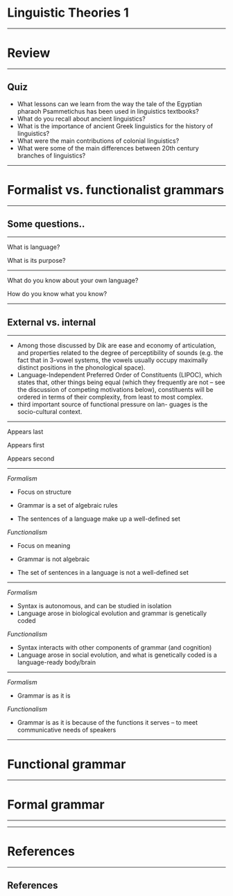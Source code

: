 

# Linguistic Theories 1

---

# Review

---

## Quiz

- What lessons can we learn from the way the tale of the Egyptian pharaoh Psammetichus has been used in linguistics textbooks?
- What do you recall about ancient linguistics?
- What is the importance of ancient Greek linguistics for the history of linguistics?
- What were the main contributions of colonial linguistics?
- What were some of the main differences between 20th century branches of linguistics?

---

# Formalist vs. functionalist grammars

---

## Some questions..

---

What is language?  

What is its purpose?

---

What do you know about your own language?  

How do you know what you know?

---

## External vs. internal 


---


-  Among those discussed by Dik are ease and economy of articulation, and properties related to the degree of perceptibility of sounds (e.g. the fact that in 3-vowel systems, the vowels usually occupy maximally distinct positions in the phonological space).
-  Language-Independent Preferred Order of Constituents (LIPOC), which states that, other things being equal (which they frequently are not – see the discussion of competing motivations below), constituents will be ordered in terms of their complexity, from least to most complex.
-  third important source of functional pressure on lan- guages is the socio-cultural context.


---


<p class="fragment" data-fragment-index="1">Appears last</p>
<p class="fragment" data-fragment-index="1">Appears first</p>
<p class="fragment" data-fragment-index="2">Appears second</p>


---



<div id = "left">
<em>Formalism</em>

- Focus on structure

- Grammar is a set of algebraic rules  
- The sentences of a language make up a well-defined set
</div>



<div id = "right">
<em>Functionalism</em>

- Focus on meaning

- Grammar is not algebraic  
- The set of sentences in a language is not a well-defined set
</div>
	



---



<div id = "left">
<em>Formalism</em>

-  Syntax is autonomous, and can be studied in isolation
- Language arose in biological evolution and grammar is genetically coded

</div>



<div id = "right">
<em>Functionalism</em>

- Syntax interacts with other components of grammar (and cognition)
- Language arose in social evolution, and what is genetically coded is a language-ready body/brain
</div>

---


<div id = "left">
<em>Formalism</em>

-  Grammar is as it is


</div>



<div id = "right">
<em>Functionalism</em>

- Grammar is as it is because of the functions it serves – to meet communicative needs of speakers

</div>


---

# Functional grammar

---

# Formal grammar

---



---


# References

---

## References


<div id = "refs">

